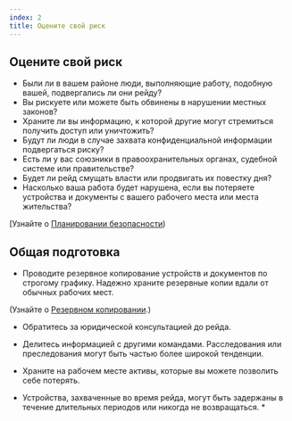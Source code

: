 ```yaml
---
index: 2
title: Оцените свой риск
---
```

## Оцените свой риск

* Были ли в вашем районе люди, выполняющие работу, подобную вашей, подвергались ли они рейду?
* Вы рискуете или можете быть обвинены в нарушении местных законов?
* Храните ли вы информацию, к которой другие могут стремиться получить доступ или уничтожить?
* Будут ли люди в случае захвата конфиденциальной информации подвергаться риску?
* Есть ли у вас союзники в правоохранительных органах, судебной системе или правительстве?
* Будет ли рейд смущать власти или продвигать их повестку дня?
* Насколько ваша работа будет нарушена, если вы потеряете устройства и документы с вашего рабочего места или места жительства?

[Узнайте о [Планировании безопасности](umbrella://assess-your-risk/security-planning))

## Общая подготовка

* Проводите резервное копирование устройств и документов по строгому графику. Надежно храните резервные копии вдали от обычных рабочих мест.

(Узнайте о [Резервном копировании](umbrella://information/backing-up).)

* Обратитесь за юридической консультацией до рейда.
* Делитесь информацией с другими командами. Расследования или преследования могут быть частью более широкой тенденции.
* Храните на рабочем месте активы, которые вы можете позволить себе потерять.

* Устройства, захваченные во время рейда, могут быть задержаны в течение длительных периодов или никогда не возвращаться. *